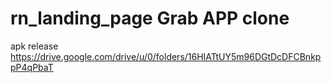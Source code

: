 # rn_landing_page Grab APP clone

apk release https://drive.google.com/drive/u/0/folders/16HIATtUY5m96DGtDcDFCBnkppP4qPbaT
